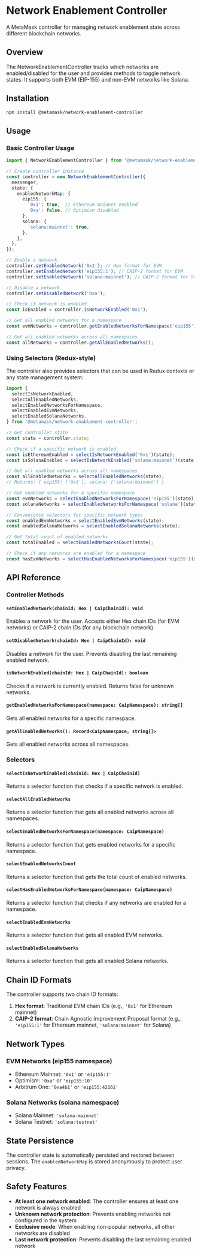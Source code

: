 # Network Enablement Controller

A MetaMask controller for managing network enablement state across different blockchain networks.

## Overview

The NetworkEnablementController tracks which networks are enabled/disabled for the user and provides methods to toggle network states. It supports both EVM (EIP-155) and non-EVM networks like Solana.

## Installation

```bash
npm install @metamask/network-enablement-controller
```

## Usage

### Basic Controller Usage

```typescript
import { NetworkEnablementController } from '@metamask/network-enablement-controller';

// Create controller instance
const controller = new NetworkEnablementController({
  messenger,
  state: {
    enabledNetworkMap: {
      eip155: {
        '0x1': true,  // Ethereum mainnet enabled
        '0xa': false, // Optimism disabled
      },
      solana: {
        'solana:mainnet': true,
      },
    },
  },
});

// Enable a network
controller.setEnabledNetwork('0x1'); // Hex format for EVM
controller.setEnabledNetwork('eip155:1'); // CAIP-2 format for EVM
controller.setEnabledNetwork('solana:mainnet'); // CAIP-2 format for Solana

// Disable a network
controller.setDisabledNetwork('0xa');

// Check if network is enabled
const isEnabled = controller.isNetworkEnabled('0x1');

// Get all enabled networks for a namespace
const evmNetworks = controller.getEnabledNetworksForNamespace('eip155');

// Get all enabled networks across all namespaces
const allNetworks = controller.getAllEnabledNetworks();
```

### Using Selectors (Redux-style)

The controller also provides selectors that can be used in Redux contexts or any state management system:

```typescript
import {
  selectIsNetworkEnabled,
  selectAllEnabledNetworks,
  selectEnabledNetworksForNamespace,
  selectEnabledEvmNetworks,
  selectEnabledSolanaNetworks,
} from '@metamask/network-enablement-controller';

// Get controller state
const state = controller.state;

// Check if a specific network is enabled
const isEthereumEnabled = selectIsNetworkEnabled('0x1')(state);
const isSolanaEnabled = selectIsNetworkEnabled('solana:mainnet')(state);

// Get all enabled networks across all namespaces
const allEnabledNetworks = selectAllEnabledNetworks(state);
// Returns: { eip155: ['0x1'], solana: ['solana:mainnet'] }

// Get enabled networks for a specific namespace
const evmNetworks = selectEnabledNetworksForNamespace('eip155')(state);
const solanaNetworks = selectEnabledNetworksForNamespace('solana')(state);

// Convenience selectors for specific network types
const enabledEvmNetworks = selectEnabledEvmNetworks(state);
const enabledSolanaNetworks = selectEnabledSolanaNetworks(state);

// Get total count of enabled networks
const totalEnabled = selectEnabledNetworksCount(state);

// Check if any networks are enabled for a namespace
const hasEvmNetworks = selectHasEnabledNetworksForNamespace('eip155')(state);
```

## API Reference

### Controller Methods

#### `setEnabledNetwork(chainId: Hex | CaipChainId): void`

Enables a network for the user. Accepts either Hex chain IDs (for EVM networks) or CAIP-2 chain IDs (for any blockchain network).

#### `setDisabledNetwork(chainId: Hex | CaipChainId): void`

Disables a network for the user. Prevents disabling the last remaining enabled network.

#### `isNetworkEnabled(chainId: Hex | CaipChainId): boolean`

Checks if a network is currently enabled. Returns false for unknown networks.

#### `getEnabledNetworksForNamespace(namespace: CaipNamespace): string[]`

Gets all enabled networks for a specific namespace.

#### `getAllEnabledNetworks(): Record<CaipNamespace, string[]>`

Gets all enabled networks across all namespaces.

### Selectors

#### `selectIsNetworkEnabled(chainId: Hex | CaipChainId)`

Returns a selector function that checks if a specific network is enabled.

#### `selectAllEnabledNetworks`

Returns a selector function that gets all enabled networks across all namespaces.

#### `selectEnabledNetworksForNamespace(namespace: CaipNamespace)`

Returns a selector function that gets enabled networks for a specific namespace.

#### `selectEnabledNetworksCount`

Returns a selector function that gets the total count of enabled networks.

#### `selectHasEnabledNetworksForNamespace(namespace: CaipNamespace)`

Returns a selector function that checks if any networks are enabled for a namespace.

#### `selectEnabledEvmNetworks`

Returns a selector function that gets all enabled EVM networks.

#### `selectEnabledSolanaNetworks`

Returns a selector function that gets all enabled Solana networks.

## Chain ID Formats

The controller supports two chain ID formats:

1. **Hex format**: Traditional EVM chain IDs (e.g., `'0x1'` for Ethereum mainnet)
2. **CAIP-2 format**: Chain Agnostic Improvement Proposal format (e.g., `'eip155:1'` for Ethereum mainnet, `'solana:mainnet'` for Solana)

## Network Types

### EVM Networks (eip155 namespace)

- Ethereum Mainnet: `'0x1'` or `'eip155:1'`
- Optimism: `'0xa'` or `'eip155:10'`
- Arbitrum One: `'0xa4b1'` or `'eip155:42161'`

### Solana Networks (solana namespace)

- Solana Mainnet: `'solana:mainnet'`
- Solana Testnet: `'solana:testnet'`

## State Persistence

The controller state is automatically persisted and restored between sessions. The `enabledNetworkMap` is stored anonymously to protect user privacy.

## Safety Features

- **At least one network enabled**: The controller ensures at least one network is always enabled
- **Unknown network protection**: Prevents enabling networks not configured in the system
- **Exclusive mode**: When enabling non-popular networks, all other networks are disabled
- **Last network protection**: Prevents disabling the last remaining enabled network
